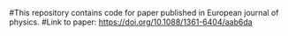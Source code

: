 #This repository contains code for paper published in European journal of physics.
#Link to paper: https://doi.org/10.1088/1361-6404/aab6da
